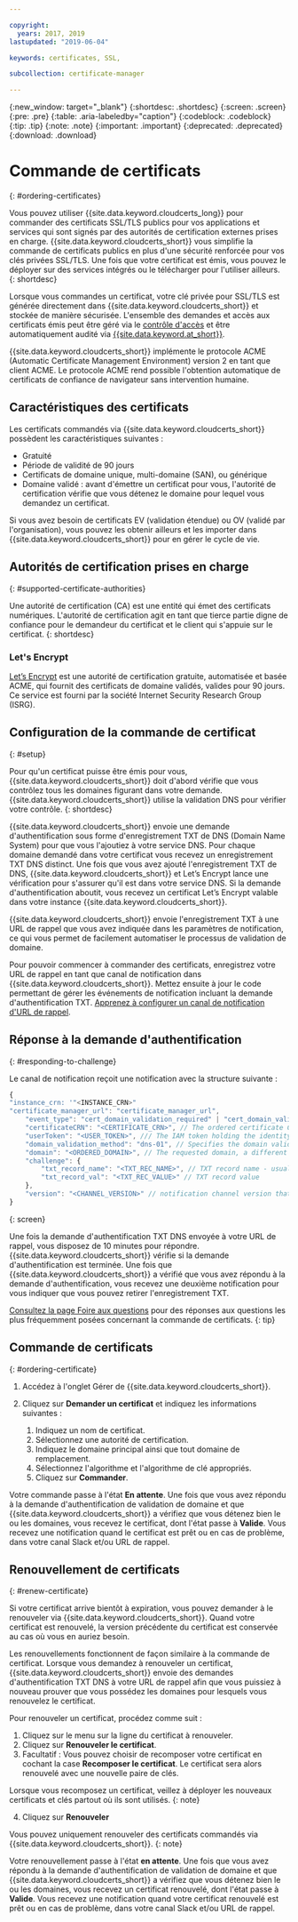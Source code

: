 ```yaml
---

copyright:
  years: 2017, 2019
lastupdated: "2019-06-04"

keywords: certificates, SSL,

subcollection: certificate-manager

---
```


{:new_window: target="_blank"}
{:shortdesc: .shortdesc}
{:screen: .screen}
{:pre: .pre}
{:table: .aria-labeledby="caption"}
{:codeblock: .codeblock}
{:tip: .tip}
{:note: .note}
{:important: .important}
{:deprecated: .deprecated}
{:download: .download}

# Commande de certificats
{: #ordering-certificates}

Vous pouvez utiliser {{site.data.keyword.cloudcerts_long}} pour commander des certificats SSL/TLS publics pour vos applications et services qui sont signés par des autorités de certification externes prises en charge. {{site.data.keyword.cloudcerts_short}} vous simplifie la commande de certificats publics en plus d'une sécurité renforcée pour vos clés privées SSL/TLS. Une fois que votre certificat est émis, vous pouvez le déployer sur des services intégrés ou le télécharger pour l'utiliser ailleurs.  
{: shortdesc}

Lorsque vous commandes un certificat, votre clé privée pour SSL/TLS est générée directement dans {{site.data.keyword.cloudcerts_short}} et stockée de manière sécurisée. L'ensemble des demandes et accès aux certificats émis peut être géré via le [contrôle d'accès](/docs/services/certificate-manager?topic=certificate-manager-managing-service-access-roles#managing-service-access-roles) et être automatiquement audité via [{{site.data.keyword.at_short}}](/docs/services/certificate-manager?topic=certificate-manager-at_events#at_events).  

{{site.data.keyword.cloudcerts_short}} implémente le protocole ACME (Automatic Certificate Management Environment) version 2 en tant que client ACME. Le protocole ACME rend possible l'obtention automatique de certificats de confiance de navigateur sans intervention humaine.

## Caractéristiques des certificats
Les certificats commandés via {{site.data.keyword.cloudcerts_short}} possèdent les caractéristiques suivantes :

- Gratuité
- Période de validité de 90 jours
- Certificats de domaine unique, multi-domaine (SAN), ou générique
- Domaine validé : avant d'émettre un certificat pour vous, l'autorité de certification vérifie que vous détenez le domaine pour lequel vous demandez un certificat.

Si vous avez besoin de certificats EV (validation étendue) ou OV (validé par l'organisation), vous pouvez les obtenir ailleurs et les importer dans {{site.data.keyword.cloudcerts_short}} pour en gérer le cycle de vie.

## Autorités de certification prises en charge
{: #supported-certificate-authorities}

Une autorité de certification (CA) est une entité qui émet des certificats numériques. L'autorité de certification agit en tant que tierce partie digne de confiance pour le demandeur du certificat et le client qui s'appuie sur le certificat.
{: shortdesc}

### Let's Encrypt
[Let’s Encrypt](https://letsencrypt.org) est une autorité de certification gratuite, automatisée et basée ACME, qui fournit des certificats de domaine validés, valides pour 90 jours. Ce service est fourni par la société Internet Security Research Group (ISRG). 

## Configuration de la commande de certificat
{: #setup}

Pour qu'un certificat puisse être émis pour vous, {{site.data.keyword.cloudcerts_short}} doit d'abord vérifie que vous contrôlez tous les domaines figurant dans votre demande. {{site.data.keyword.cloudcerts_short}} utilise la validation DNS pour vérifier votre contrôle.
{: shortdesc}

{{site.data.keyword.cloudcerts_short}} envoie une demande d'authentification sous forme d'enregistrement TXT de DNS (Domain Name System) pour que vous l'ajoutiez à votre service DNS. Pour chaque domaine demandé dans votre certificat vous recevez un enregistrement TXT DNS distinct. Une fois que vous avez ajouté l'enregistrement TXT de DNS, {{site.data.keyword.cloudcerts_short}} et Let’s Encrypt lance une vérification pour s'assurer qu'il est dans votre service DNS. Si la demande d'authentification aboutit, vous recevez un certificat Let’s Encrypt valable dans votre instance {{site.data.keyword.cloudcerts_short}}.

{{site.data.keyword.cloudcerts_short}} envoie l'enregistrement TXT à une URL de rappel que vous avez indiquée dans les paramètres de notification, ce qui vous permet de facilement automatiser le processus de validation de domaine.

Pour pouvoir commencer à commander des certificats, enregistrez votre URL de rappel en tant que canal de notification dans {{site.data.keyword.cloudcerts_short}}. Mettez ensuite à jour le code permettant de gérer les événements de notification incluant la demande d'authentification TXT. [Apprenez à configurer un canal de notification d'URL de rappel](/docs/services/certificate-manager?topic=certificate-manager-configuring-notifications#channel-versions).

## Réponse à la demande d'authentification
{: #responding-to-challenge}

Le canal de notification reçoit une notification avec la structure suivante :

```javascript
{
"instance_crn: '"<INSTANCE_CRN>"
"certificate_manager_url": "certificate_manager_url",
    "event_type": "cert_domain_validation_required" | "cert_domain_validation_completed", // The first event is for adding the required challenge TXT record and the second is for clearing that same TXT record once the challenge has finished.
    "certificateCRN": "<CERTIFICATE_CRN>", // The ordered certificate CRN
    "userToken": "<USER_TOKEN>", /// The IAM token holding the identity of user who ordered the certificate
    "domain_validation_method": "dns-01", // Specifies the domain validation method, currently only DNS validation is available.
    "domain": "<ORDERED_DOMAIN>", // The requested domain, a different challenge is sent for each domain in the order (primary and each of the alternative domains).
    "challenge": {
        "txt_record_name": "<TXT_REC_NAME>", // TXT record name - usually used with conjunction with the domain.
        "txt_record_val": "<TXT_REC_VALUE>" // TXT record value
    },
    "version": "<CHANNEL_VERSION>" // notification channel version that supports order related notifications - 4 and above
}
```
{: screen}

Une fois la demande d'authentification TXT DNS envoyée à votre URL de rappel, vous disposez de 10 minutes pour répondre. {{site.data.keyword.cloudcerts_short}} vérifie si la demande d'authentification est terminée. Une fois que {{site.data.keyword.cloudcerts_short}} a vérifié que vous avez répondu à la demande d'authentification, vous recevez une deuxième notification pour vous indiquer que vous pouvez retirer l'enregistrement TXT.

[Consultez la page Foire aux questions](/docs/services/certificate-manager?topic=certificate-manager-faq#faq) pour des réponses aux questions les plus fréquemment posées concernant la commande de certificats.
{: tip}

## Commande de certificats
{: #ordering-certificate}

1. Accédez à l'onglet Gérer de {{site.data.keyword.cloudcerts_short}}.
2. Cliquez sur **Demander un certificat** et indiquez les informations suivantes :

    1. Indiquez un nom de certificat.
    2. Sélectionnez une autorité de certification.
    3. Indiquez le domaine principal ainsi que tout domaine de remplacement.
    4. Sélectionnez l'algorithme et l'algorithme de clé appropriés. 
    5. Cliquez sur **Commander**.

Votre commande passe à l'état **En attente**. Une fois que vous avez répondu à la demande d'authentification de validation de domaine et que {{site.data.keyword.cloudcerts_short}} a vérifiez que vous détenez bien le ou les domaines, vous recevez le certificat, dont l'état passe à **Valide**. Vous recevez une notification quand le certificat est prêt ou en cas de problème, dans votre canal Slack et/ou URL de rappel.

## Renouvellement de certificats
{: #renew-certificate}

Si votre certificat arrive bientôt à expiration, vous pouvez demander à le renouveler via {{site.data.keyword.cloudcerts_short}}. Quand votre certificat est renouvelé, la version précédente du certificat est conservée au cas où vous en auriez besoin.  

Les renouvellements fonctionnent de façon similaire à la commande de certificat. Lorsque vous demandez à renouveler un certificat, {{site.data.keyword.cloudcerts_short}} envoie des demandes d'authentification TXT DNS à votre URL de rappel afin que vous puissiez à nouveau prouver que vous possédez les domaines pour lesquels vous renouvelez le certificat.

Pour renouveler un certificat, procédez comme suit :
  1. Cliquez sur le menu sur la ligne du certificat à renouveler.
  2. Cliquez sur **Renouveler le certificat**.
  3. Facultatif : Vous pouvez choisir de recomposer votre certificat en cochant la case **Recomposer le certificat**. Le certificat sera alors renouvelé avec une nouvelle paire de clés. 
  
  Lorsque vous recomposez un certificat, veillez à déployer les nouveaux certificats et clés partout où ils sont utilisés.
  {: note}
    
  4. Cliquez sur **Renouveler**
  
  Vous pouvez uniquement renouveler des certificats commandés via {{site.data.keyword.cloudcerts_short}}.
  {: note}

Votre renouvellement passe à l'état **en attente**. Une fois que vous avez répondu à la demande d'authentification de validation de domaine et que {{site.data.keyword.cloudcerts_short}} a vérifiez que vous détenez bien le ou les domaines, vous recevez un certificat renouvelé, dont l'état passe à **Valide**. Vous recevez une notification quand votre certificat renouvelé est prêt ou en cas de problème, dans votre canal Slack et/ou URL de rappel.
